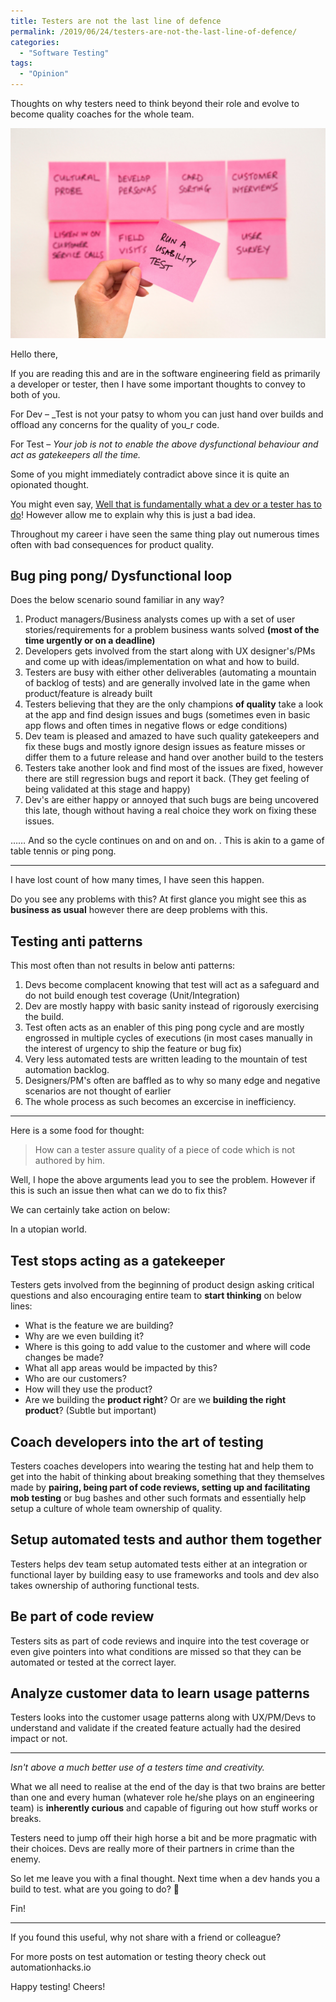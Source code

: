 ```yaml
---
title: Testers are not the last line of defence
permalink: /2019/06/24/testers-are-not-the-last-line-of-defence/
categories:
  - "Software Testing"
tags:
  - "Opinion"
---
```


Thoughts on why testers need to think beyond their role and evolve to become quality coaches for the
whole team.

![Things to test](/assets/images/wp-content/uploads/2019/06/david-travis-wc6mj0krzgw-unsplash.jpg)

Hello there,

If you are reading this and are in the software engineering field as primarily a developer or
tester, then I have some important thoughts to convey to both of you.

For Dev &#8211; \_Test is not your patsy to whom you can just hand over builds and offload any
concerns for the quality of you_r code.

For Test &#8211; _Your job is not to enable the above dysfunctional behaviour and act as gatekeepers
all the time._

Some of you might immediately contradict above since it is quite an opionated thought.

You might even say, <u>Well that is fundamentally what a dev or a tester has to do</u>! However
allow me to explain why this is just a bad idea.

Throughout my career i have seen the same thing play out numerous times often with bad consequences
for product quality.

## Bug ping pong/ Dysfunctional loop

Does the below scenario sound familiar in any way?

1. Product managers/Business analysts comes up with a set of user stories/requirements for a problem
   business wants solved **(most of the time urgently or on a deadline)**
2. Developers gets involved from the start along with UX designer's/PMs and come up with
   ideas/implementation on what and how to build.
3. Testers are busy with either other deliverables (automating a mountain of backlog of tests) and
   are generally involved late in the game when product/feature is already built
4. Testers believing that they are the only champions **of quality** take a look at the app and find
   design issues and bugs (sometimes even in basic app flows and often times in negative flows or
   edge conditions)
5. Dev team is pleased and amazed to have such quality gatekeepers and fix these bugs and mostly
   ignore design issues as feature misses or differ them to a future release and hand over another
   build to the testers
6. Testers take another look and find most of the issues are fixed, however there are still
   regression bugs and report it back. (They get feeling of being validated at this stage and happy)
7. Dev's are either happy or annoyed that such bugs are being uncovered this late, though without
   having a real choice they work on fixing these issues.

&#8230;&#8230; And so the cycle continues on and on and on. . This is akin to a game of table tennis
or ping pong.

<hr class="wp-block-separator" />

I have lost count of how many times, I have seen this happen.

Do you see any problems with this? At first glance you might see this as **business as usual**
however there are deep problems with this.

## Testing anti patterns

This most often than not results in below anti patterns:

1. Devs become complacent knowing that test will act as a safeguard and do not build enough test
   coverage (Unit/Integration)
2. Dev are mostly happy with basic sanity instead of rigorously exercising the build.
3. Test often acts as an enabler of this ping pong cycle and are mostly engrossed in multiple cycles
   of executions (in most cases manually in the interest of urgency to ship the feature or bug fix)
4. Very less automated tests are written leading to the mountain of test automation backlog.
5. Designers/PM's often are baffled as to why so many edge and negative scenarios are not thought of
   earlier
6. The whole process as such becomes an excercise in inefficiency.

<hr class="wp-block-separator" />

Here is a some food for thought:

<blockquote class="wp-block-quote">
  <p>
    How can a tester assure quality of a piece of code which is not authored by him.
  </p>
</blockquote>

Well, I hope the above arguments lead you to see the problem. However if this is such an issue then
what can we do to fix this?

We can certainly take action on below:

In a utopian world.

## Test stops acting as a gatekeeper

Testers gets involved from the beginning of product design asking critical questions and also
encouraging entire team to **start thinking** on below lines:

- What is the feature we are building?
- Why are we even building it?
- Where is this going to add value to the customer and where will code changes be made?
- What all app areas would be impacted by this?
- Who are our customers?
- How will they use the product?
- Are we building the **product right**? Or are we **building the right product**? (Subtle but
  important)

## Coach developers into the art of testing

Testers coaches developers into wearing the testing hat and help them to get into the habit of
thinking about breaking something that they themselves made by **pairing, being part of code
reviews, setting up and facilitating mob testing** or bug bashes and other such formats and
essentially help setup a culture of whole team ownership of quality.

## Setup automated tests and author them together

Testers helps dev team setup automated tests either at an integration or functional layer by
building easy to use frameworks and tools and dev also takes ownership of authoring functional
tests.

## Be part of code review

Testers sits as part of code reviews and inquire into the test coverage or even give pointers into
what conditions are missed so that they can be automated or tested at the correct layer.

## Analyze customer data to learn usage patterns

Testers looks into the customer usage patterns along with UX/PM/Devs to understand and validate if
the created feature actually had the desired impact or not.

<hr class="wp-block-separator" />

_Isn't above a much better use of a testers time and creativity._

What we all need to realise at the end of the day is that two brains are better than one and every
human (whatever role he/she plays on an engineering team) is **inherently curious** and capable of
figuring out how stuff works or breaks.

Testers need to jump off their high horse a bit and be more pragmatic with their choices. Devs are
really more of their partners in crime than the enemy.

So let me leave you with a final thought. Next time when a dev hands you a build to test. what are
you going to do? 🤔

Fin!

<hr class="wp-block-separator" />

If you found this useful, why not share with a friend or colleague?

For more posts on test automation or testing theory check out automationhacks.io

Happy testing! Cheers!
